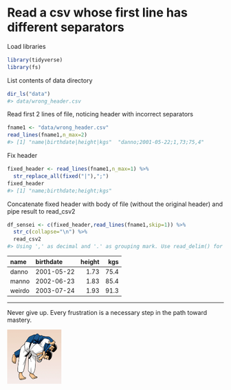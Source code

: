 Read a csv whose first line has different separators
================

Load libraries

``` r
library(tidyverse)
library(fs)
```

List contents of data directory

``` r
dir_ls("data")
#> data/wrong_header.csv
```

Read first 2 lines of file, noticing header with incorrect separators

``` r
fname1 <- "data/wrong_header.csv"
read_lines(fname1,n_max=2)
#> [1] "name|birthdate|height|kgs"  "danno;2001-05-22;1,73;75,4"
```

Fix header

``` r
fixed_header <- read_lines(fname1,n_max=1) %>%
  str_replace_all(fixed("|"),";")
fixed_header
#> [1] "name;birthdate;height;kgs"
```

Concatenate fixed header with body of file (without the original header)
and pipe result to read\_csv2

``` r
df_sensei <- c(fixed_header,read_lines(fname1,skip=1)) %>%
  str_c(collapse="\n") %>%
  read_csv2
#> Using ',' as decimal and '.' as grouping mark. Use read_delim() for more control.
```

| name   | birthdate  | height |  kgs |
| :----- | :--------- | -----: | ---: |
| danno  | 2001-05-22 |   1.73 | 75.4 |
| manno  | 2002-06-23 |   1.83 | 85.4 |
| weirdo | 2003-07-24 |   1.93 | 91.3 |

-----

Never give up. Every frustration is a necessary step in the path toward
mastery.

<img src="pics/ippon.gif" width="25%" style="display: block; margin: auto auto auto 0;" />
